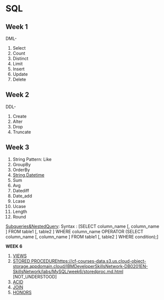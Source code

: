 # SQL

## Week 1

DML-
1. Select
2. Count
3. Distinct
4. Limit
5. Insert
6. Update
7. Delete

## Week 2

DDL-
1. Create
2. Alter
3. Drop
4. Truncate

## Week 3

1. String Pattern: Like
2. GroupBy
3. OrderBy
4. [String,Datetime](https://cf-courses-data.s3.us.cloud-object-storage.appdomain.cloud/IBMDeveloperSkillsNetwork-DB0201EN-SkillsNetwork/labs/MySQL/week3/Builtinfunctions.md.html)
5. Sum
6. Avg
7. Datediff
8. Date_add
9. Lcase
10. Ucase
11. Length
12. Round


[Subqueries&NestedQuery](https://cf-courses-data.s3.us.cloud-object-storage.appdomain.cloud/IBMDeveloperSkillsNetwork-DB0201EN-SkillsNetwork/labs/MySQL/week3/subqueries_nestedselects.md.html):
Syntax : [SELECT column_name [, column_name ]
    FROM table1 [, table2 ]
    WHERE column_name OPERATOR
    (SELECT column_name [, column_name ]
    FROM table1 [, table2 ]
    WHERE condition);]

**WEEK 6**

1. [VIEWS](https://cf-courses-data.s3.us.cloud-object-storage.appdomain.cloud/IBMDeveloperSkillsNetwork-DB0201EN-SkillsNetwork/labs/MySQL/week6/views.md.html)
2. [STORED PROCEDURE]()https://cf-courses-data.s3.us.cloud-object-storage.appdomain.cloud/IBMDeveloperSkillsNetwork-DB0201EN-SkillsNetwork/labs/MySQL/week6/storedproc.md.html [NOT_UNDERSTOOD]
3. [ACID](https://cf-courses-data.s3.us.cloud-object-storage.appdomain.cloud/IBMDeveloperSkillsNetwork-DB0201EN-SkillsNetwork/labs/MySQL/week6/commit_rollback.md.html)
4. [JOIN](https://cf-courses-data.s3.us.cloud-object-storage.appdomain.cloud/IBMDeveloperSkillsNetwork-DB0201EN-SkillsNetwork/labs/MySQL/week6/joins.md.html)
5. [HONORS](https://cf-courses-data.s3.us.cloud-object-storage.appdomain.cloud/IBMDeveloperSkillsNetwork-DB0201EN-SkillsNetwork/labs/MySQL/week6/PracticeLabJoins.md.html)
